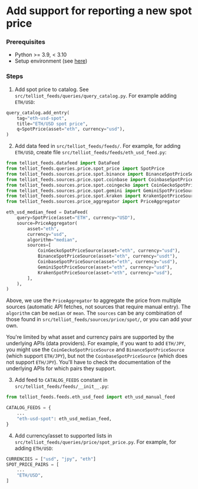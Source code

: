 # Add support for reporting a new spot price
### Prerequisites
- Python >= 3.9, < 3.10
- Setup environment (see [here](contributing.md))

### Steps
1. Add spot price to catalog. See `src/telliot_feeds/queries/query_catalog.py`. For example adding `ETH/USD`:
```python
query_catalog.add_entry(
    tag="eth-usd-spot",
    title="ETH/USD spot price",
    q=SpotPrice(asset="eth", currency="usd"),
)
```

2. Add data feed in `src/telliot_feeds/feeds/`. For example, for adding `ETH/USD`, create file `src/telliot_feeds/feeds/eth_usd_feed.py`:
```python
from telliot_feeds.datafeed import DataFeed
from telliot_feeds.queries.price.spot_price import SpotPrice
from telliot_feeds.sources.price.spot.binance import BinanceSpotPriceSource
from telliot_feeds.sources.price.spot.coinbase import CoinbaseSpotPriceSource
from telliot_feeds.sources.price.spot.coingecko import CoinGeckoSpotPriceSource
from telliot_feeds.sources.price.spot.gemini import GeminiSpotPriceSource
from telliot_feeds.sources.price.spot.kraken import KrakenSpotPriceSource
from telliot_feeds.sources.price_aggregator import PriceAggregator

eth_usd_median_feed = DataFeed(
    query=SpotPrice(asset="ETH", currency="USD"),
    source=PriceAggregator(
        asset="eth",
        currency="usd",
        algorithm="median",
        sources=[
            CoinGeckoSpotPriceSource(asset="eth", currency="usd"),
            BinanceSpotPriceSource(asset="eth", currency="usdt"),
            CoinbaseSpotPriceSource(asset="eth", currency="usd"),
            GeminiSpotPriceSource(asset="eth", currency="usd"),
            KrakenSpotPriceSource(asset="eth", currency="usd"),
        ],
    ),
)
```
Above, we use the `PriceAggregator` to aggregate the price from multiple sources (automatic API fetches, not sources that require manual entry). The `algorithm` can be `median` or `mean`. The `sources` can be any combination of those found in `src/telliot_feeds/sources/price/spot/`, or you can add your own.

You're limited by what asset and currency pairs are supported by the underlying APIs (data providers). For example, if you want to add `ETH/JPY`, you might use the `CoinGeckoSpotPriceSource` and `BinanceSpotPriceSource` (which support `ETH/JPY`), but not the `CoinbaseSpotPriceSource` (which does not support `ETH/JPY`). You'll have to check the documentation of the underlying APIs for which pairs they support.

3. Add feed to `CATALOG_FEEDS` constant in `src/telliot_feeds/feeds/__init__.py`:
```python
from telliot_feeds.feeds.eth_usd_feed import eth_usd_manual_feed

CATALOG_FEEDS = {
    ...
    "eth-usd-spot": eth_usd_median_feed,
}
```

4. Add currency/asset to supported lists in `src/telliot_feeds/queries/price/spot_price.py`. For example, for adding `ETH/USD`:
```python
CURRENCIES = ["usd", "jpy", "eth"]
SPOT_PRICE_PAIRS = [
    ...
    "ETH/USD",
]
```
